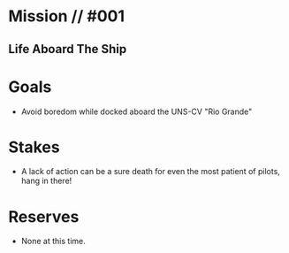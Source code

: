 # Mission // #001
## Life Aboard The Ship
# Goals
- Avoid boredom while docked aboard the UNS-CV "Rio Grande"

# Stakes
- A lack of action can be a sure death for even the most patient of pilots, hang in there!

# Reserves
- None at this time.
